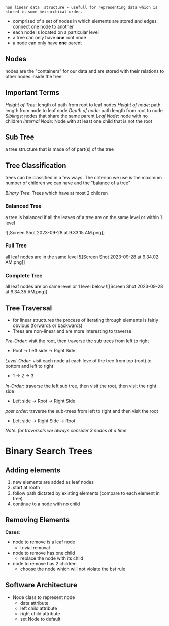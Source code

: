 	non linear data  structure - usefull for representing data which is stored in some heirarchical order. 
- comprised of a set of nodes in which elements are stored and edges connect one node to another 
- each node is located on a particular level
- a tree can only have **one** root node 
- a node can only have **one** parent 

## Nodes 
nodes are the "containers" for our data and are stored with their relations to other nodes inside the tree 

## Important Terms
_Height of Tree_: length of path from root to leaf nodes 
_Height of node_: path length from node to leaf node
_Depth of node_: path length from root to node 
_Siblings_:  nodes that share the same parent 
_Leaf Node_: node with no children 
_Internal Node_: Node with at least one child that is not the root 

## Sub Tree 
a tree structure that is made of of part(s) of the tree

## Tree Classification 
trees can be classified in a few ways. The criterion we use is the maximum number of children we can have and the "balance of a tree"

_Binary Tree_: Trees which have at most 2 children

### Balanced Tree
a tree is balanced if all the leaves of a tree are on the same level or within 1 level 

![[Screen Shot 2023-09-28 at 9.33.15 AM.png]]



### Full Tree
all leaf  nodes are in the same level
![[Screen Shot 2023-09-28 at 9.34.02 AM.png]]

### Complete Tree
all leaf nodes are on same level or 1 level below 
![[Screen Shot 2023-09-28 at 9.34.35 AM.png]]

## Tree Traversal 
- for linear structures the process of iterating through elements is fairly obvious (forwards or backwards)
- Trees are non-linear and are more interesting to traverse

_Pre-Order_: visit the root, then traverse the sub trees from left to right
- Root -> Left side -> Right Side

_Level-Order_: visit each node at each leve of the  tree from top (root) to bottom and left to right
- 1 -> 2  -> 3

_In-Order_: traverse the left sub tree, then visit the root, then visit the right side
- Left side -> Root ->  Right Side

_post order_: traverse the sub-trees from left to right  and then visit the root 
- Left side -> Right  Side ->  Root 

*Note: for traversals we always consider 3 nodes at a time*


# Binary Search Trees

## Adding elements

1. new elements are added as leaf nodes
2. start at rooth
3. follow path dictated by existing elements (compare to each element in tree)
4. continue to a node with no child 

## Removing Elements

**Cases**:
- node to remove is a leaf node 
	- trivial removal
- node to remove has one child
	- replace the node with its child
- node to remove has 2 children 
	- choose the node which will not violate the bst rule

## Software Architecture
- Node class to represent node
	- data attribute 
	- left child attribute
	- right child attribute 
	- set Node to default 



